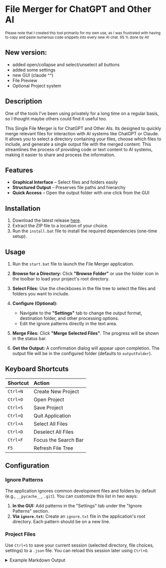 # File Merger for ChatGPT and Other AI
<sup>
Please note that I created this tool primarily for my own use, as I was frustrated with having to copy and paste numerous code snippets into every new AI chat. 
95 % done by AI!
</sup>

## New version:
* added open/collapse and select/unselect all buttons
* added some settings
* new GUI (claude ^^)
* File Preview
* Optional Project system

## Description

One of the tools I’ve been using privately for a long time on a regular basis, so I thought maybe others could find it useful too. 

This Single File Merger is for ChatGPT and Other AIs. Its designed to quickly merge relevant files for interaction with AI systems like ChatGPT or Claude. It allows you to select a directory containing your files, choose which files to include, and generate a single output file with the merged content. This streamlines the process of providing code or text content to AI systems, making it easier to share and process the information.

## Features  
- **Graphical Interface** – Select files and folders easily  
- **Structured Output** – Preserves file paths and hierarchy  
- **Quick Access** – Open the output folder with one click from the GUI

## Installation

1. Download the latest release [here](https://github.com/Ppaja/File-Merger-for-ChatGPT-and-other-AI/archive/refs/heads/main.zip).
2. Extract the ZIP file to a location of your choice.
3. Run the `install.bat` file to install the required dependencies (one-time setup).

## Usage

1. Run the `start.bat` file to launch the File Merger application.

2.  **Browse for a Directory:** Click **"Browse Folder"** or use the folder icon in the toolbar to load your project's root directory.

3.  **Select Files:** Use the checkboxes in the file tree to select the files and folders you want to include.

4.  **Configure (Optional):**
    -   Navigate to the **"Settings"** tab to change the output format, destination folder, and other processing options.
    -   Edit the ignore patterns directly in the text area.

5.  **Merge Files:** Click **"Merge Selected Files"**. The progress will be shown in the status bar.

6.  **Get the Output:** A confirmation dialog will appear upon completion. The output file will be in the configured folder (defaults to `outputFolder`).

## Keyboard Shortcuts

| Shortcut          | Action                       |
| :---------------- | :--------------------------- |
| `Ctrl+N`          | Create New Project           |
| `Ctrl+O`          | Open Project                 |
| `Ctrl+S`          | Save Project                 |
| `Ctrl+Q`          | Quit Application             |
| `Ctrl+A`          | Select All Files             |
| `Ctrl+D`          | Deselect All Files           |
| `Ctrl+F`          | Focus the Search Bar         |
| `F5`              | Refresh File Tree            |

## Configuration

### Ignore Patterns

The application ignores common development files and folders by default (e.g., `__pycache__`, `.git`). You can customize this list in two ways:

1.  **In the GUI:** Add patterns in the "Settings" tab under the "Ignore Patterns" section.
2.  **Via `ignore.txt`:** Create an `ignore.txt` file in the application's root directory. Each pattern should be on a new line.

### Project Files

Use `Ctrl+S` to save your current session (selected directory, file choices, settings) to a `.json` file. You can reload this session later using `Ctrl+O`.

<details>
<summary>Example Markdown Output</summary>

````markdown
# File Merge Report

**Generated:** 2025-06-28 15:00:00
**Source Directory:** `C:/path/to/your/project`

## File Structure

```
├── ✓ src
│   ├── ✓ main.py (15.2KB)
│   └── ✓ utils.py (4.1KB)
├── ✗ tests
├── ✓ README.md (3.3KB)
└── ✗ .gitignore
```

## File Contents

### 📄 main.py

**Path:** `src/main.py`

```python
import sys
from PyQt5.QtWidgets import QApplication

def main():
    """Main application entry point"""
    app = QApplication(sys.argv)
    # ... rest of the code
```

### 📄 utils.py

**Path:** `src/utils.py`

```python
def format_file_size(size_bytes):
    """Format file size in human readable format"""
    if size_bytes < 1024:
        return f"{size_bytes}B"
    # ... rest of the code
```

### 📄 README.md

**Path:** `README.md`

```markdown
# My Project Title

This is the README for my project.
```
````
</details>